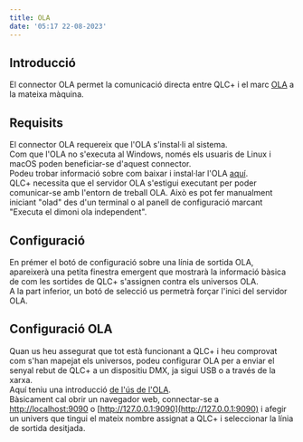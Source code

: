 ```yaml
---
title: OLA
date: '05:17 22-08-2023'
---
```


Introducció
------------

El connector OLA permet la comunicació directa entre QLC+ i el marc [OLA](https://www.opendmx.net/index.php/Open_Lighting_Architecture) a la mateixa màquina.

Requisits
------------

El connector OLA requereix que l'OLA s'instal·li al sistema.  
Com que l'OLA no s'executa al Windows, només els usuaris de Linux i macOS poden beneficiar-se d'aquest connector.  
Podeu trobar informació sobre com baixar i instal·lar l'OLA [aquí](https://opendmx.net/index.php/Download_%26_Install_OLA).  
QLC+ necessita que el servidor OLA s'estigui executant per poder comunicar-se amb l'entorn de treball OLA. Això es pot fer manualment iniciant "olad" des d'un terminal o al panell de configuració marcant "Executa el dimoni ola independent".

Configuració
-------------

En prémer el botó de configuració sobre una línia de sortida OLA, apareixerà una petita finestra emergent que mostrarà la informació bàsica de com les sortides de QLC+ s'assignen contra els universos OLA.  
A la part inferior, un botó de selecció us permetrà forçar l'inici del servidor OLA.

Configuració OLA
---------

Quan us heu assegurat que tot està funcionant a QLC+ i heu comprovat com s'han mapejat els universos, podeu configurar OLA per a enviar el senyal rebut de QLC+ a un dispositiu DMX, ja sigui USB o a través de la xarxa.  
Aquí teniu una introducció [de l'ús de l'OLA](https://www.opendmx.net/index.php/Using_OLA).  
Bàsicament cal obrir un navegador web, connectar-se a [http://localhost:9090](http://localhost:9090) o [http://127.0.0.1:9090](http://127.0.0.1:9090) i afegir un univers que tingui el mateix nombre assignat a QLC+ i seleccionar la línia de sortida desitjada.